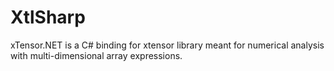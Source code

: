 # XtlSharp
xTensor.NET is a C# binding for xtensor library meant for numerical analysis with multi-dimensional array expressions.
